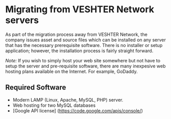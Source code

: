 Migrating from VESHTER Network servers
======================================

As part of the migration process away from VESHTER Network, the company issues asset and source files which can be installed on any server that has the necessary prerequisite software. There is no installer or setup application; however, the installation process is fairly straight forward.

_Note:_ If you wish to simply host your web site somewhere but not have to setup the server and pre-requisite software, there are many inexpesive web hosting plans available on the Internet. For example, GoDaddy.

Required Software
-----------------

+ Modern LAMP (Linux, Apache, MySQL, PHP) server.
+ Web hosting for two MySQL databases
+ [Google API license] (https://code.google.com/apis/console/)
